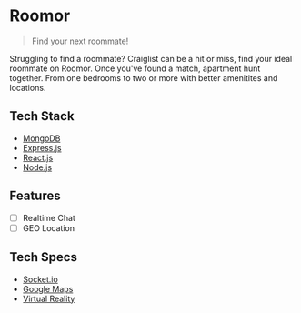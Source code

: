 # Roomor
> Find your next roommate!

Struggling to find a roommate? Craiglist can be a hit or miss, find your ideal roommate on Roomor. Once you've found a match, apartment hunt together. From one bedrooms to two or more with better amenitites and locations.
## Tech Stack
- [MongoDB](https://docs.mongodb.com/)
- [Express.js](https://expressjs.com/)
- [React.js](https://reactjs.org/)
- [Node.js](https://nodejs.org/en/)
## Features
- [ ] Realtime Chat
- [ ] GEO Location
## Tech Specs
- [Socket.io](https://socket.io/)
- [Google Maps](https://developers.google.com/maps/documentation/)
- [Virtual Reality](https://developers.google.com/vr/)
